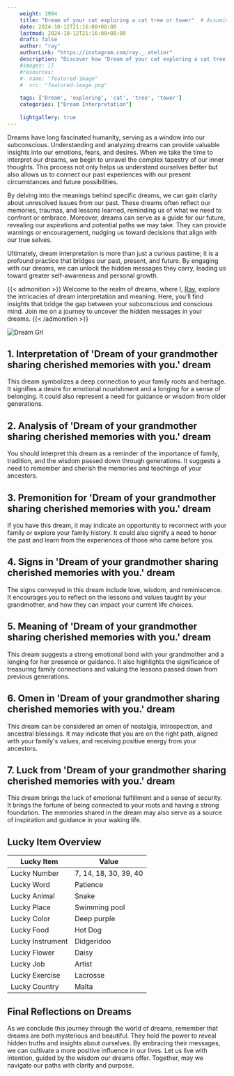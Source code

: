 ```yaml
---
    weight: 1994
    title: "Dream of your cat exploring a cat tree or tower"  # Assuming 'title' column exists
    date: 2024-10-12T21:16:00+08:00
    lastmod: 2024-10-12T21:16:00+08:00
    draft: false
    author: "ray"
    authorLink: "https://instagram.com/ray._.atelier"
    description: "Discover how 'Dream of your cat exploring a cat tree or tower' can interpret your future and uncover its significant meanings in your life."
    #images: []
    #resources:
    #- name: "featured-image"
    #  src: "featured-image.png"
    
    tags: ['Dream', 'exploring', 'cat', 'tree', 'tower']
    categories: ["Dream Interpretation"]
    
    lightgallery: true
---
```

    
Dreams have long fascinated humanity, serving as a window into our subconscious. Understanding and analyzing dreams can provide valuable insights into our emotions, fears, and desires. When we take the time to interpret our dreams, we begin to unravel the complex tapestry of our inner thoughts. This process not only helps us understand ourselves better but also allows us to connect our past experiences with our present circumstances and future possibilities.

By delving into the meanings behind specific dreams, we can gain clarity about unresolved issues from our past. These dreams often reflect our memories, traumas, and lessons learned, reminding us of what we need to confront or embrace. Moreover, dreams can serve as a guide for our future, revealing our aspirations and potential paths we may take. They can provide warnings or encouragement, nudging us toward decisions that align with our true selves.

Ultimately, dream interpretation is more than just a curious pastime; it is a profound practice that bridges our past, present, and future. By engaging with our dreams, we can unlock the hidden messages they carry, leading us toward greater self-awareness and personal growth.

{{< admonition >}}
Welcome to the realm of dreams, where I, [Ray](https://instagram.com/ray._.atelier), explore the intricacies of dream interpretation and meaning. Here, you’ll find insights that bridge the gap between your subconscious and conscious mind. Join me on a journey to uncover the hidden messages in your dreams.
{{< /admonition >}}

![Dream Grl](https://cdn.pixabay.com/photo/2017/11/02/03/35/gothic-2910057_1280.jpg "Dream Grl")

## 1. Interpretation of 'Dream of your grandmother sharing cherished memories with you.' dream
 This dream symbolizes a deep connection to your family roots and heritage. It signifies a desire for emotional nourishment and a longing for a sense of belonging. It could also represent a need for guidance or wisdom from older generations.

## 2. Analysis of 'Dream of your grandmother sharing cherished memories with you.' dream
 You should interpret this dream as a reminder of the importance of family, tradition, and the wisdom passed down through generations. It suggests a need to remember and cherish the memories and teachings of your ancestors.

## 3. Premonition for 'Dream of your grandmother sharing cherished memories with you.' dream
 If you have this dream, it may indicate an opportunity to reconnect with your family or explore your family history. It could also signify a need to honor the past and learn from the experiences of those who came before you.

## 4. Signs in 'Dream of your grandmother sharing cherished memories with you.' dream
 The signs conveyed in this dream include love, wisdom, and reminiscence. It encourages you to reflect on the lessons and values taught by your grandmother, and how they can impact your current life choices.

## 5. Meaning of 'Dream of your grandmother sharing cherished memories with you.' dream
 This dream suggests a strong emotional bond with your grandmother and a longing for her presence or guidance. It also highlights the significance of treasuring family connections and valuing the lessons passed down from previous generations.

## 6. Omen in 'Dream of your grandmother sharing cherished memories with you.' dream
 This dream can be considered an omen of nostalgia, introspection, and ancestral blessings. It may indicate that you are on the right path, aligned with your family's values, and receiving positive energy from your ancestors.

## 7. Luck from 'Dream of your grandmother sharing cherished memories with you.' dream
 This dream brings the luck of emotional fulfillment and a sense of security. It brings the fortune of being connected to your roots and having a strong foundation. The memories shared in the dream may also serve as a source of inspiration and guidance in your waking life.

## Lucky Item Overview
| Lucky Item          | Value              |
|---------------|--------------------|
| Lucky Number        | 7, 14, 18, 30, 39, 40  |
| Lucky Word          | Patience |
| Lucky Animal        | Snake |
| Lucky Place         | Swimming pool     |
| Lucky Color         | Deep purple     |
| Lucky Food          | Hot Dog      |
| Lucky Instrument    | Didgeridoo |
| Lucky Flower        | Daisy    |
| Lucky Job           | Artist       |
| Lucky Exercise      | Lacrosse  |
| Lucky Country       | Malta    |


##  Final Reflections on Dreams

As we conclude this journey through the world of dreams, remember that dreams are both mysterious and beautiful. They hold the power to reveal hidden truths and insights about ourselves. By embracing their messages, we can cultivate a more positive influence in our lives. Let us live with intention, guided by the wisdom our dreams offer. Together, may we navigate our paths with clarity and purpose.
